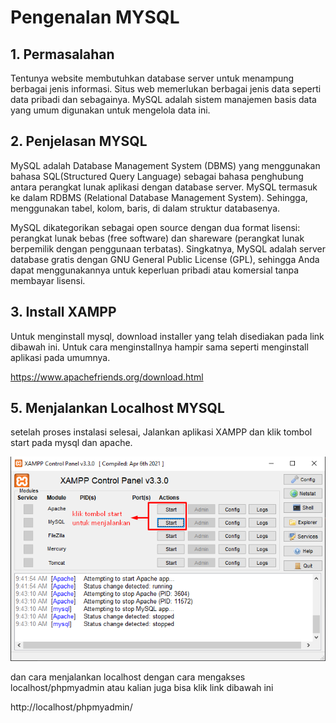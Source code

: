 # Pengenalan MYSQL

## 1. Permasalahan

Tentunya website membutuhkan database server untuk menampung berbagai jenis informasi. Situs web memerlukan berbagai jenis data  seperti data pribadi dan sebagainya. MySQL adalah  sistem manajemen basis data yang umum digunakan untuk mengelola data ini.

## 2. Penjelasan MYSQL

MySQL adalah Database Management System (DBMS) yang menggunakan bahasa SQL(Structured Query Language) sebagai bahasa penghubung antara perangkat lunak aplikasi dengan database server. MySQL termasuk ke dalam RDBMS (Relational Database Management System). Sehingga, menggunakan tabel, kolom, baris, di dalam struktur databasenya.

MySQL dikategorikan sebagai open source dengan dua format lisensi: perangkat lunak bebas (free software) dan shareware (perangkat lunak berpemilik dengan penggunaan terbatas). Singkatnya, MySQL adalah server database  gratis dengan  GNU General Public License (GPL), sehingga Anda dapat menggunakannya untuk keperluan pribadi atau komersial tanpa  membayar lisensi.

## 3. Install XAMPP

Untuk menginstall mysql, download installer yang telah disediakan pada link dibawah ini. Untuk cara menginstallnya hampir sama seperti menginstall aplikasi pada umumnya.

https://www.apachefriends.org/download.html

## 5. Menjalankan Localhost MYSQL

setelah proses instalasi selesai, Jalankan aplikasi XAMPP dan klik tombol start pada mysql dan apache.

![database](xampp.png)

dan cara menjalankan localhost dengan cara mengakses localhost/phpmyadmin 
atau kalian juga bisa klik link dibawah ini

http://localhost/phpmyadmin/